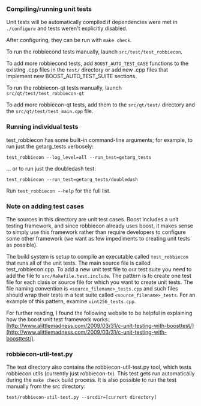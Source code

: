 ### Compiling/running unit tests

Unit tests will be automatically compiled if dependencies were met in `./configure`
and tests weren't explicitly disabled.

After configuring, they can be run with `make check`.

To run the robbiecond tests manually, launch `src/test/test_robbiecon`.

To add more robbiecond tests, add `BOOST_AUTO_TEST_CASE` functions to the existing
.cpp files in the `test/` directory or add new .cpp files that
implement new BOOST_AUTO_TEST_SUITE sections.

To run the robbiecon-qt tests manually, launch `src/qt/test/test_robbiecon-qt`

To add more robbiecon-qt tests, add them to the `src/qt/test/` directory and
the `src/qt/test/test_main.cpp` file.

### Running individual tests

test_robbiecon has some built-in command-line arguments; for
example, to run just the getarg_tests verbosely:

    test_robbiecon --log_level=all --run_test=getarg_tests

... or to run just the doubledash test:

    test_robbiecon --run_test=getarg_tests/doubledash

Run `test_robbiecon --help` for the full list.

### Note on adding test cases

The sources in this directory are unit test cases.  Boost includes a
unit testing framework, and since robbiecon already uses boost, it makes
sense to simply use this framework rather than require developers to
configure some other framework (we want as few impediments to creating
unit tests as possible).

The build system is setup to compile an executable called `test_robbiecon`
that runs all of the unit tests.  The main source file is called
test_robbiecon.cpp. To add a new unit test file to our test suite you need 
to add the file to `src/Makefile.test.include`. The pattern is to create 
one test file for each class or source file for which you want to create 
unit tests.  The file naming convention is `<source_filename>_tests.cpp` 
and such files should wrap their tests in a test suite 
called `<source_filename>_tests`. For an example of this pattern, 
examine `uint256_tests.cpp`.

For further reading, I found the following website to be helpful in
explaining how the boost unit test framework works:
[http://www.alittlemadness.com/2009/03/31/c-unit-testing-with-boosttest/](http://www.alittlemadness.com/2009/03/31/c-unit-testing-with-boosttest/).

### robbiecon-util-test.py

The test directory also contains the robbiecon-util-test.py tool, which tests robbiecon utils (currently just robbiecon-tx). This test gets run automatically during the `make check` build process. It is also possible to run the test manually from the src directory:

```
test/robbiecon-util-test.py --srcdir=[current directory]

```
